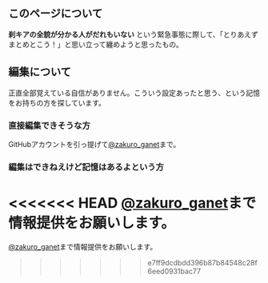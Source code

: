 

## このページについて
**刹キアの全貌が分かる人がだれもいない** という緊急事態に際して、「とりあえずまとめとこう！」と思い立って纏めようと思ったもの。

## 編集について
正直全部覚えている自信がありません。こういう設定あったと思う、という記憶をお持ちの方を探しています。
### 直接編集できそうな方
GitHubアカウントを引っ提げて[@zakuro_ganet](https://twitter.com/zakuro_ganet)まで。
### 編集はできねえけど記憶はあるよという方
<<<<<<< HEAD
[@zakuro_ganet](https://twitter.com/zakuro_ganet)まで情報提供をお願いします。
=======
[@zakuro_ganet](https://twitter.com/zakuro_ganet)まで情報提供をお願いします。
>>>>>>> e7ff9dcdbdd396b87b84548c28f6eed0931bac77
